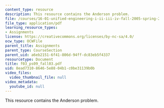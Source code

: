 ```yaml
---
content_type: resource
description: This resource contains the Anderson problem.
file: /courses/16-01-unified-engineering-i-ii-iii-iv-fall-2005-spring-2006/8ead731086465e8804b1c0be31139b0b_f03_ps09_fall03.pdf
file_type: application/pdf
learning_resource_types:
- Assignments
license: https://creativecommons.org/licenses/by-nc-sa/4.0/
ocw_type: OCWFile
parent_title: Assignments
parent_type: CourseSection
parent_uid: a6eb2151-6f41-806d-94ff-dc83eb5f4337
resourcetype: Document
title: f03_ps09_fall03.pdf
uid: 8ead7310-8646-5e88-04b1-c0be31139b0b
video_files:
  video_thumbnail_file: null
video_metadata:
  youtube_id: null
---
```

This resource contains the Anderson problem.